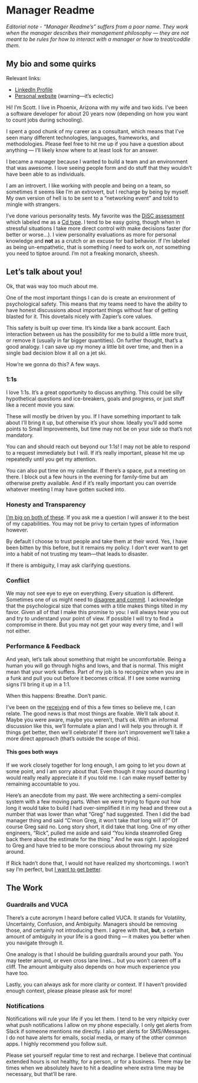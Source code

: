 # Manager Readme
_Editorial note - “Manager Readme’s” suffers from a poor name. They work when the manager describes their management philosophy — they are not meant to be rules for how to interact with a manager or how to treat/coddle them._

## My bio and some quirks
Relevant links:
- [LinkedIn Profile](https://www.linkedin.com/in/scott-williams-3683aa10/)
- [Personal website](http://swilliams.me) (warning—it’s eclectic)

Hi! I’m Scott. I live in Phoenix, Arizona with my wife and two kids. I’ve been a software developer for about 20 years now (depending on how you want to count jobs during schooling).

I spent a good chunk of my career as a consultant, which means that I’ve seen many different technologies, languages, frameworks, and methodologies. Please feel free to hit me up if you have a question about anything — I’ll likely know where to at least look for an answer.

I became a manager because I wanted to build a team and an environment that was awesome. I love seeing people form and do stuff that they wouldn’t have been able to as individuals. 

I am an introvert. I like working with people and being on a team, so sometimes it seems like I’m an extrovert, but I recharge by being by myself. My own version of hell is to be sent to a “networking event” and told to mingle with strangers.

I’ve done various personality tests. My favorite was the [DiSC assessment](https://www.discprofiles.com/blog/2017/03/disc-personality-types/) which labeled me as a [Cd type](https://www.crystalknows.com/disc/cd-personality-type). I tend to be easy going, though when in stressful situations I take more direct control with make decisions faster (for better or worse…). I view personality evaluations as more for personal knowledge and **not** as a crutch or an excuse for bad behavior. If I’m labeled as being un-empathetic, that is something *I* need to work on, *not* something you need to tiptoe around. I’m not a freaking monarch, sheesh. 

## Let’s talk about you!
Ok, that was way too much about me.

One of the most important things I can do is create an environment of psychological safety. This means that my teams need to have the ability to have honest discussions about important things without fear of getting blasted for it. This dovetails nicely with Zapier’s core values.

This safety is built up over time. It’s kinda like a bank account. Each interaction between us has the possibility for me to build a little more trust, or remove it (usually in far bigger quantities). On further thought, that’s a good analogy. I can save up my money a little bit over time, and then in a single bad decision blow it all on a jet ski. 

How’re we gonna do this? A few ways. 

### 1:1s
I love 1:1s. It’s a great opportunity to discuss anything. This could be silly hypothetical questions and ice-breakers, goals and progress, or just stuff like a recent movie you saw. 

These will mostly be driven by you. If I have something important to talk about I’ll bring it up, but otherwise it’s your show. Ideally you’ll add some points to Small Improvements, but time may not be on your side so that’s not mandatory. 

You can and should reach out beyond our 1:1s! I may not be able to respond to a request immediately but I will. If it’s really important, please hit me up repeatedly until you get my attention.

You can also put time on my calendar. If there’s a space, put a meeting on there. I block out a few hours in the evening for family-time but am otherwise pretty available. And if it’s really important you can override whatever meeting I may have gotten sucked into. 

### Honesty and Transparency
[I’m big on both of these](https://blog.swilliams.me/2018/12/11/my-recruiting-trick-the-good-the-bad-and-the-middle/). If you ask me a question I will answer it to the best of my capabilities. You may not be privy to certain types of information however. 

By default I choose to trust people and take them at their word. Yes, I have been bitten by this before, but it remains my policy. I don’t ever want to get into a habit of not trusting my team—that leads to disaster.

If there is ambiguity, I may ask clarifying questions. 

### Conflict
We may not see eye to eye on everything. Every situation is different. Sometimes one of us might need to [disagree and commit](https://en.wikipedia.org/wiki/Disagree_and_commit). I acknowledge that the psychological size that comes with a title makes things tilted in my favor. Given all of that I make this promise to you: I will always hear you out and try to understand your point of view. If possible I will try to find a compromise in there. But you may not get your way every time, and I will not either.

### Performance & Feedback
And yeah, let’s talk about something that might be uncomfortable. Being a human you will go through highs and lows, and that is normal. This might mean that your work suffers. Part of my job is to recognize when you are in a funk and pull you out before it becomes critical. If I see some warning signs I’ll bring it up in a 1:1. 

When this happens: Breathe. Don’t panic.

I’ve been on the [receiving](https://blog.swilliams.me/2018/11/18/failure-and-ultimately-fixing-it/) end of this a few times so believe me, I can relate. The good news is that most things are fixable. We’ll talk about it. Maybe you were aware, maybe you weren’t, that’s ok. With an informal discussion like this, we’ll formulate a plan and I will help you through it. If things get better, then we’ll celebrate! If there isn’t improvement we’ll take a more direct approach (that’s outside the scope of this). 

#### This goes both ways
If we work closely together for long enough, I am going to let you down at some point, and I am sorry about that. Even though it may sound daunting I would really really appreciate it if you told me. I can make myself better by remaining accountable to you.

Here’s an anecdote from my past. We were architecting a semi-complex system with a few moving parts. When we were trying to figure out how long it would take to build I had over-simplified it in my head and threw out a number that was lower than what “Greg” had suggested. Then I did the bad manager thing and said “C’mon Greg, it won’t take _that_ long will it?” Of course Greg said no. Long story short, it did take that long. One of my other engineers, “Rick”, pulled me aside and said “You kinda steamrolled Greg back there about the estimate for the thing.” And he was right. I apologized to Greg and have tried to be more conscious about throwing my size around.

If Rick hadn’t done that, I would not have realized my shortcomings. I won’t say I’m perfect, but [I want to get better](https://youtu.be/o5osPtE7kXI).

## The Work
### Guardrails and VUCA
There’s a cute acronym I heard before called VUCA. It stands for Volatility, Uncertainty, Confusion, and Ambiguity. Managers should be removing those, and certainly not introducing them. I agree with that, **but**, a certain amount of ambiguity in your life is a good thing — it makes you better when you navigate through it.

One analogy is that I should be building guardrails around your path. You may teeter around, or even cross lane lines… but you won’t careen off a cliff. The amount ambiguity also depends on how much experience you have too.

Lastly, you can always ask for more clarity or context. If I haven’t provided enough context, please please please ask for more! 

### Notifications
Notifications will rule your life if you let them. I tend to be very nitpicky over what push notifications I allow on my phone especially. I only get alerts from Slack if someone mentions me directly. I also get alerts for SMS/iMessages. I do not have alerts for emails, social media, or many of the other common apps. I highly recommend you follow suit.

Please set yourself regular time to rest and recharge. I believe that continual extended hours is not healthy, for a person, or for a business. There may be times when we absolutely have to hit a deadline where extra time may be necessary, but that’ll be rare.



